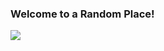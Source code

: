 ### Welcome to a Random Place!
<img src="https://github-readme-stats.vercel.app/api/top-langs/?username=themoogle&layout=compact&count_private=true&theme=great-gatsby">